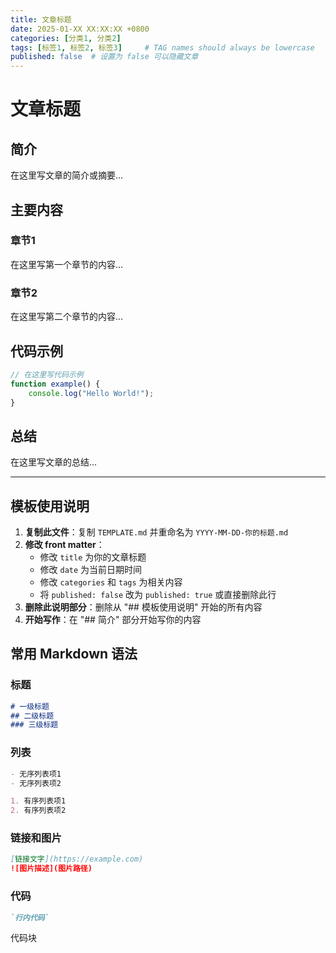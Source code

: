 ```yaml
---
title: 文章标题
date: 2025-01-XX XX:XX:XX +0800
categories: [分类1, 分类2]
tags: [标签1, 标签2, 标签3]     # TAG names should always be lowercase
published: false  # 设置为 false 可以隐藏文章
---
```


# 文章标题

## 简介
在这里写文章的简介或摘要...

## 主要内容

### 章节1
在这里写第一个章节的内容...

### 章节2
在这里写第二个章节的内容...

## 代码示例
```javascript
// 在这里写代码示例
function example() {
    console.log("Hello World!");
}
```

## 总结
在这里写文章的总结...

---

## 模板使用说明

1. **复制此文件**：复制 `TEMPLATE.md` 并重命名为 `YYYY-MM-DD-你的标题.md`
2. **修改 front matter**：
   - 修改 `title` 为你的文章标题
   - 修改 `date` 为当前日期时间
   - 修改 `categories` 和 `tags` 为相关内容
   - 将 `published: false` 改为 `published: true` 或直接删除此行
3. **删除此说明部分**：删除从 "## 模板使用说明" 开始的所有内容
4. **开始写作**：在 "## 简介" 部分开始写你的内容

## 常用 Markdown 语法

### 标题
```markdown
# 一级标题
## 二级标题
### 三级标题
```

### 列表
```markdown
- 无序列表项1
- 无序列表项2

1. 有序列表项1
2. 有序列表项2
```

### 链接和图片
```markdown
[链接文字](https://example.com)
![图片描述](图片路径)
```

### 代码
```markdown
`行内代码`
```
代码块
```
